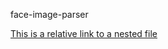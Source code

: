 face-image-parser

[This is a relative link to a nested file](parsed_data/wiki_valid_face_filepaths/valid_face_imgs_filepaths_0_to_6232.pickle)
